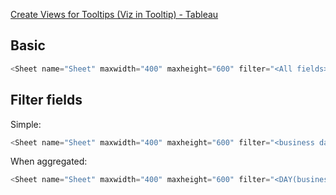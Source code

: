 [Create Views for Tooltips (Viz in Tooltip) - Tableau](https://help.tableau.com/current/pro/desktop/en-us/viz_in_tooltip.htm)

## Basic

```swift
<Sheet name="Sheet" maxwidth="400" maxheight="600" filter="<All fields>">
```

## Filter fields

Simple:

```swift
<Sheet name="Sheet" maxwidth="400" maxheight="600" filter="<business day>">
```

When aggregated:

```swift
<Sheet name="Sheet" maxwidth="400" maxheight="600" filter="<DAY(business day)>">
```



